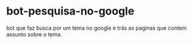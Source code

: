# bot-pesquisa-no-google
bot que faz busca por um tema no google e trás as paginas que contem assunto sobre o tema.
